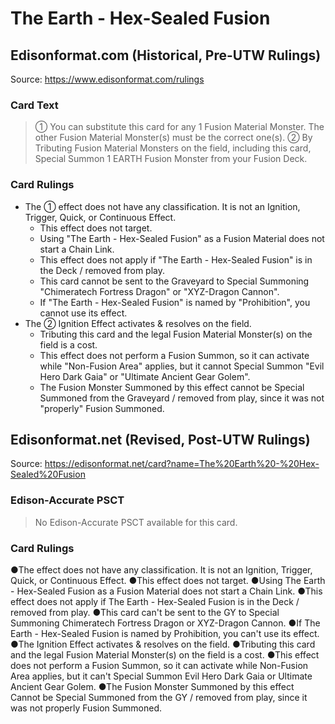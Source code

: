 # The Earth - Hex-Sealed Fusion

## Edisonformat.com (Historical, Pre-UTW Rulings)

Source: https://www.edisonformat.com/rulings

### Card Text

> ① You can substitute this card for any 1 Fusion Material Monster. The other Fusion Material Monster(s) must be the correct one(s). ② By Tributing Fusion Material Monsters on the field, including this card, Special Summon 1 EARTH Fusion Monster from your Fusion Deck.

### Card Rulings

*   The ① effect does not have any classification. It is not an Ignition, Trigger, Quick, or Continuous Effect.
    *   This effect does not target.
    *   Using "The Earth - Hex-Sealed Fusion" as a Fusion Material does not start a Chain Link.
    *   This effect does not apply if "The Earth - Hex-Sealed Fusion" is in the Deck / removed from play.
    *   This card cannot be sent to the Graveyard to Special Summoning "Chimeratech Fortress Dragon" or "XYZ-Dragon Cannon".
    *   If "The Earth - Hex-Sealed Fusion" is named by "Prohibition", you cannot use its effect.
*   The ② Ignition Effect activates & resolves on the field.
    *   Tributing this card and the legal Fusion Material Monster(s) on the field is a cost.
    *   This effect does not perform a Fusion Summon, so it can activate while "Non-Fusion Area" applies, but it cannot Special Summon "Evil Hero Dark Gaia" or "Ultimate Ancient Gear Golem".
    *   The Fusion Monster Summoned by this effect cannot be Special Summoned from the Graveyard / removed from play, since it was not "properly" Fusion Summoned.

## Edisonformat.net (Revised, Post-UTW Rulings)

Source: https://edisonformat.net/card?name=The%20Earth%20-%20Hex-Sealed%20Fusion

### Edison-Accurate PSCT

> No Edison-Accurate PSCT available for this card.

### Card Rulings

●The effect does not have any classification. It is not an Ignition, Trigger, Quick, or Continuous Effect.
●This effect does not target.
●Using The Earth - Hex-Sealed Fusion as a Fusion Material does not start a Chain Link.
●This effect does not apply if The Earth - Hex-Sealed Fusion is in the Deck / removed from play.
●This card can't be sent to the GY to Special Summoning Chimeratech Fortress Dragon or XYZ-Dragon Cannon.
●If The Earth - Hex-Sealed Fusion is named by Prohibition, you can't use its effect.
●The Ignition Effect activates & resolves on the field.
●Tributing this card and the legal Fusion Material Monster(s) on the field is a cost.
●This effect does not perform a Fusion Summon, so it can activate while Non-Fusion Area applies, but it can't Special Summon Evil Hero Dark Gaia or Ultimate Ancient Gear Golem.
●The Fusion Monster Summoned by this effect Cannot be Special Summoned from the GY / removed from play, since it was not properly Fusion Summoned.
            